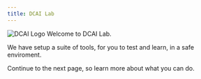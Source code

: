 ```yaml
---
title: DCAI Lab
---
```

![DCAI Logo]({{<baseurl>}}/DCAI_Logolockup_horizontal_Black_RGB.svg)
Welcome to DCAI Lab. 

We have setup a suite of tools, for you to test and learn, in a safe enviroment.

Continue to the next page, so learn more about what you can do.
